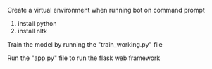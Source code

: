 Create a virtual environment when running bot on command prompt 

1. install python
2. install nltk

Train the model by running the "train_working.py" file

Run the "app.py" file to run the flask web framework




